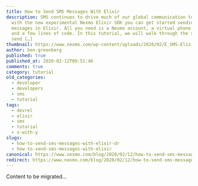 ```yaml
---
title: How to Send SMS Messages With Elixir
description: SMS continues to drive much of our global communication today, and
  with the new experimental Nexmo Elixir SDK you can get started sending SMS
  messages in Elixir. All you need is a Nexmo account, a virtual phone number,
  and a few lines of code. In this tutorial, we will walk through the steps to
  send […]
thumbnail: https://www.nexmo.com/wp-content/uploads/2020/02/E_SMS-Elixir_1200x600.png
author: ben-greenberg
published: true
published_at: 2020-02-12T09:51:46
comments: true
category: tutorial
old_categories:
  - developer
  - developers
  - sms
  - tutorial
tags:
  - devrel
  - elixir
  - sms
  - tutorial
  - x-with-y
slugs:
  - how-to-send-sms-messages-with-elixir-dr
  - how-to-send-sms-messages-with-elixir
canonical: https://www.nexmo.com/blog/2020/02/12/how-to-send-sms-messages-with-elixir-dr
redirect: https://www.nexmo.com/blog/2020/02/12/how-to-send-sms-messages-with-elixir-dr
---
```

Content to be migrated...